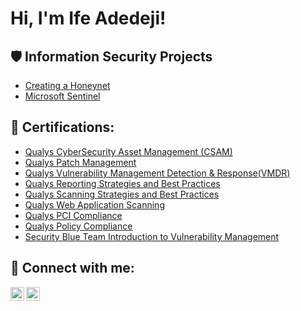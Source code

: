 <h1>Hi, I'm Ife Adedeji! <a href="https://www.linkedin.com/in/ife-adedeji/"> </a>
 
<h2>🛡️ Information Security Projects</h2>
 
- [Creating a Honeynet](Link)
- [Microsoft Sentinel](Link)
  
<h2>📜 Certifications:</h2>
 
  - [Qualys CyberSecurity Asset Management (CSAM)](Link)
  - [Qualys Patch Management](Link)
  - [Qualys Vulnerability Management Detection & Response(VMDR)](https://gm1.geolearning.com/geonext/qualys/coursesummary.CourseCatalog.geo?id=22508393671)
  - [Qualys Reporting Strategies and Best Practices](Link)
  - [Qualys Scanning Strategies and Best Practices](Link)
  - [Qualys Web Application Scanning](Link)
  - [Qualys PCI Compliance](Link)
  - [Qualys Policy Compliance](Link)
  - [Security Blue Team Introduction to Vulnerability Management](Link)
    
<h2> 🤳 Connect with me:</h2>
 

[<img align="left" alt="yourname | Twitter" width="22px" src="https://cdn.jsdelivr.net/npm/simple-icons@v3/icons/twitter.svg" />][x]
[<img align="left" alt="yourname | LinkedIn" width="22px" src="https://cdn.jsdelivr.net/npm/simple-icons@v3/icons/linkedin.svg" />][linkedin]

 
[x]: https://www.x.com/
[linkedin]: https://linkedin.com/in/ife-adedeji/
